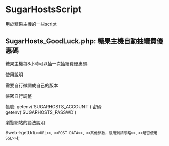 # SugarHostsScript
用於糖果主機的一些script



## SugarHosts_GoodLuck.php: 糖果主機自動抽續費優惠碼
糖果主機每8小時可以抽一次抽續費優惠碼

使用說明

需要自行微調成自己的版本

帳密自行調整

帳號: getenv('SUGARHOSTS_ACCOUNT')
密碼: getenv('SUGARHOSTS_PASSWD')

瀏覽網站的語法說明

$web->getUrl(`<<URL>>`, `<<POST DATA>>`, `<<其他參數，沒用到請忽略>>`, `<<是否使用SSL>>`);

